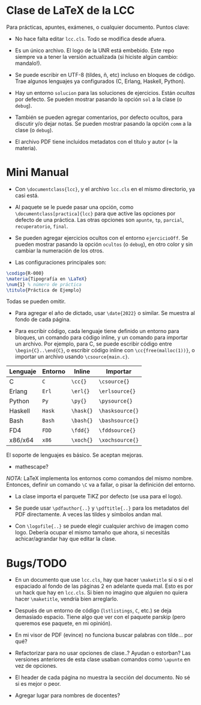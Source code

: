 Clase de LaTeX de la LCC
========================

Para prácticas, apuntes, exámenes, o cualquier documento. Puntos
clave:

- No hace falta editar `lcc.cls`. Todo se modifica desde afuera.

- Es un único archivo. El logo de la UNR está embebido. Este repo
siempre va a tener la versión actualizada (si hiciste algún cambio:
mandalo!).

- Se puede escribir en UTF-8 (tildes, ñ, etc) incluso en bloques de
código. Trae algunos lenguajes ya configurados (C, Erlang, Haskell,
Python).

- Hay un entorno `solucion` para las soluciones de ejercicios. Están
_ocultas_ por defecto. Se pueden mostrar pasando la opción `sol` a la
clase (o `debug`).

- También se pueden agregar comentarios, por defecto ocultos, para
discutir y/o dejar notas. Se pueden mostrar pasando la opción `comm` a
la clase (o `debug`).

- El archivo PDF tiene incluidos metadatos con el título y autor (= la
materia).

Mini Manual
===========

- Con `\documentclass{lcc}`, y el archivo `lcc.cls` en el mismo
directorio, ya casi está.

- Al paquete se le puede pasar una opción, como
`\documentclass[practica]{lcc}` para que active las opciones por defecto
de una práctica. Las otras opciones son `apunte`, `tp`, `parcial`,
`recuperatorio`, `final`.

- Se pueden agregar ejercicios ocultos con el entorno `ejercicioOff`. Se
pueden mostrar pasando la opción `ocultos` (o `debug`), en otro color y
sin cambiar la numeración de los otros.

- Las configuraciones principales son:
```latex
\codigo{R-000}
\materia{Tipografía en \LaTeX}
\num{1} % número de práctica
\titulo{Práctica de Ejemplo}
```
Todas se pueden omitir.

- Para agregar el año de dictado, usar `\date{2022}` o similar. Se
muestra al fondo de cada página.

- Para escribir código, cada lenguaje tiene definido un entorno para
bloques, un comando para código inline, y un comando para importar
un archivo. Por ejemplo, para C, se puede escribir código entre
`\begin{C}..\end{C}`, o escribir código inline con `\cc{free(malloc(1))}`,
o importar un archivo usando `\csource{main.c}`.

| Lenguaje     | Entorno       | Inline         | Importar          |
|--------------|---------------|----------------|-------------------|
| C            | `C`           | `\cc{}`        | `\csource{}`      |
| Erlang       | `Erl`         | `\erl{}`       | `\erlsource{}`    |
| Python       | `Py`          | `\py{}`        | `\pysource{}`     |
| Haskell      | `Hask`        | `\hask{}`      | `\hasksource{}`   |
| Bash         | `Bash`        | `\bash{}`      | `\bashsource{}`   |
| FD4          | `FDD`         | `\fdd{}`       | `\fddsource{}`    |
| x86/x64      | `x86`         | `\xoch{}`      | `\xochsource{}`   |

El soporte de lenguajes es básico. Se aceptan mejoras.
- mathescape?

*NOTA*: LaTeX implementa los entornos como comandos del mismo nombre.
Entonces, definir un comando `\C` va a fallar, o pisar la definición
del entorno.

- La clase importa el parquete TiKZ por defecto (se usa para el logo).

- Se puede usar `\pdfauthor{..}` y `\pdftitle{..}` para los metadatos
del PDF directamente. A veces las tildes y símbolos andan mal.

- Con `\logofile{..}` se puede elegir cualquier archivo de imagen
como logo. Debería ocupar el mismo tamaño que ahora, si necesitás
achicar/agrandar hay que editar la clase.

Bugs/TODO
=========

- En un documento que use `lcc.cls`, hay que hacer `\maketitle` sí o
sí o el espaciado al fondo de las páginas 2 en adelante queda mal.
Esto es por un hack que hay en `lcc.cls`. Si bien no imagino que alguien
no quiera hacer `\maketitle`, vendría bien arreglarlo.

- Después de un entorno de código (`lstlistings`, `C`, etc.) se deja
demasiado espacio. Tiene algo que ver con el paquete parskip (pero
queremos ese paquete, en mi opinión).

- En mi visor de PDF (evince) no funciona buscar palabras con tilde...
por qué?

- Refactorizar para no usar opciones de clase..? Ayudan o estorban? Las
versiones anteriores de esta clase usaban comandos como `\apunte` en vez
de opciones.

- El header de cada página no muestra la sección del documento. No sé
si es mejor o peor.

- Agregar lugar para nombres de docentes?
